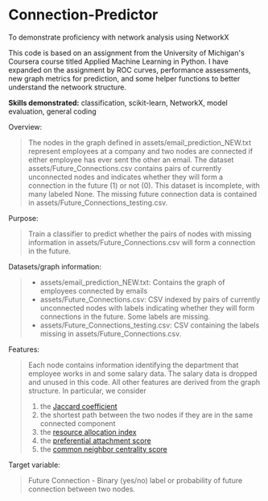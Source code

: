 # Connection-Predictor
To demonstrate proficiency with network analysis using NetworkX

This code is based on an assignment from the University of Michigan's Coursera course titled Applied Machine Learning in Python. I have expanded on the assignment by ROC curves, performance assessments, new graph metrics for prediction, and some helper functions to better understand the netwoork structure.

**Skills demonstrated:** classification, scikit-learn, NetworkX, model evaluation, general coding

Overview: 

> The nodes in the graph defined in assets/email_prediction_NEW.txt represent employees at a company and two nodes are connected if either employee has ever sent the other an email. The dataset assets/Future_Connections.csv contains pairs of currently unconnected nodes and indicates whether they will form a connection in the future (1) or not (0). This dataset is incomplete, with many labeled None. The missing future connection data is contained in assets/Future_Connections_testing.csv.


Purpose: 
> Train a classifier to predict whether the pairs of nodes with missing information in assets/Future_Connections.csv will form a connection in the future.

Datasets/graph information: 

> - assets/email_prediction_NEW.txt: Contains the graph of employees connected by emails
> - assets/Future_Connections.csv: CSV indexed by pairs of currently unconnected nodes with labels indicating whether they will form connections in the future. Some labels are missing.
> - assets/Future_Connections_testing.csv: CSV containing the labels missing in assets/Future_Connections.csv.
    
Features:

> Each node contains information identifying the department that employee works in and some salary data. The salary data is dropped and unused in this code. All other features are derived from the graph structure. In particular, we consider
> 1. the [Jaccard coefficient](https://networkx.org/documentation/stable/reference/algorithms/generated/networkx.algorithms.link_prediction.jaccard_coefficient.html)
> 2. the shortest path between the two nodes if they are in the same connected component
> 3. the [resource allocation index](https://networkx.org/documentation/stable/reference/algorithms/generated/networkx.algorithms.link_prediction.resource_allocation_index.html)
> 4. the [preferential attachment score](https://networkx.org/documentation/stable/reference/algorithms/generated/networkx.algorithms.link_prediction.preferential_attachment.html)
> 5. the [common neighbor centrality score](https://networkx.org/documentation/stable/reference/algorithms/generated/networkx.algorithms.link_prediction.common_neighbor_centrality.html#networkx.algorithms.link_prediction.common_neighbor_centrality)

Target variable:

> Future Connection - Binary (yes/no) label or probability of future connection between two nodes. 
